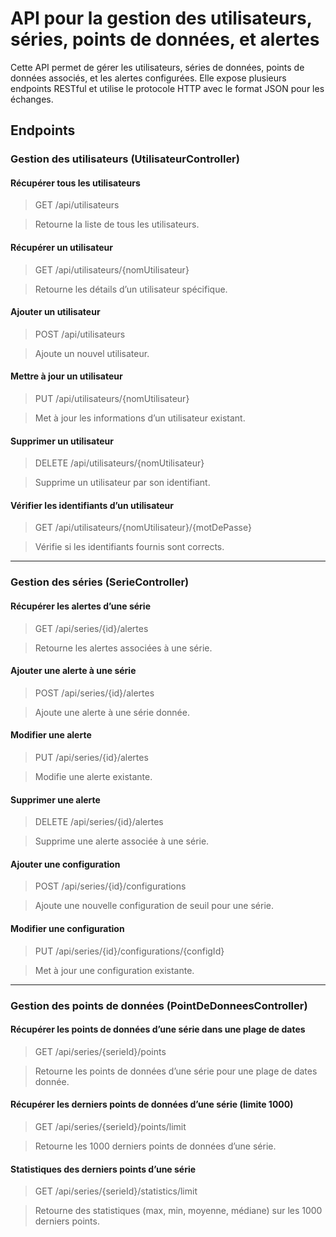 # API pour la gestion des utilisateurs, séries, points de données, et alertes

Cette API permet de gérer les utilisateurs, séries de données, points de données associés, et les alertes configurées. 
Elle expose plusieurs endpoints RESTful et utilise le protocole HTTP avec le format JSON pour les échanges.

## Endpoints
### Gestion des utilisateurs (UtilisateurController)
#### Récupérer tous les utilisateurs
> GET /api/utilisateurs

> Retourne la liste de tous les utilisateurs.
#### Récupérer un utilisateur
> GET /api/utilisateurs/{nomUtilisateur}

> Retourne les détails d’un utilisateur spécifique.
#### Ajouter un utilisateur
> POST /api/utilisateurs

> Ajoute un nouvel utilisateur.
#### Mettre à jour un utilisateur
> PUT /api/utilisateurs/{nomUtilisateur}

> Met à jour les informations d’un utilisateur existant.
#### Supprimer un utilisateur
> DELETE /api/utilisateurs/{nomUtilisateur}

> Supprime un utilisateur par son identifiant.
#### Vérifier les identifiants d’un utilisateur
> GET /api/utilisateurs/{nomUtilisateur}/{motDePasse}

> Vérifie si les identifiants fournis sont corrects.

---
### Gestion des séries (SerieController)
#### Récupérer les alertes d’une série
> GET /api/series/{id}/alertes

> Retourne les alertes associées à une série.
#### Ajouter une alerte à une série
> POST /api/series/{id}/alertes

> Ajoute une alerte à une série donnée.
#### Modifier une alerte
> PUT /api/series/{id}/alertes

> Modifie une alerte existante.
#### Supprimer une alerte
> DELETE /api/series/{id}/alertes

> Supprime une alerte associée à une série.
#### Ajouter une configuration
> POST /api/series/{id}/configurations

> Ajoute une nouvelle configuration de seuil pour une série.
#### Modifier une configuration
> PUT /api/series/{id}/configurations/{configId}

> Met à jour une configuration existante.

---
### Gestion des points de données (PointDeDonneesController)
#### Récupérer les points de données d’une série dans une plage de dates
> GET /api/series/{serieId}/points

> Retourne les points de données d’une série pour une plage de dates donnée.
#### Récupérer les derniers points de données d’une série (limite 1000)
> GET /api/series/{serieId}/points/limit

> Retourne les 1000 derniers points de données d’une série.
#### Statistiques des derniers points d’une série
> GET /api/series/{serieId}/statistics/limit

> Retourne des statistiques (max, min, moyenne, médiane) sur les 1000 derniers points.
